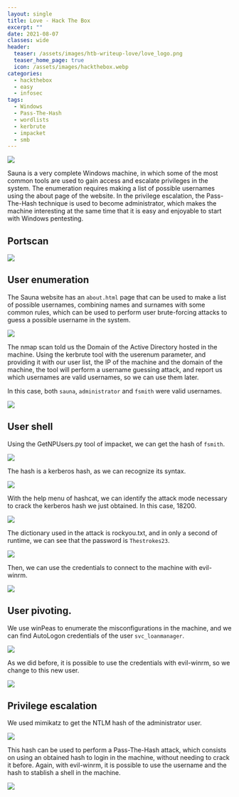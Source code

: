 ```yaml
---
layout: single
title: Love - Hack The Box
excerpt: ""
date: 2021-08-07
classes: wide
header:
  teaser: /assets/images/htb-writeup-love/love_logo.png
  teaser_home_page: true
  icon: /assets/images/hackthebox.webp
categories:
  - hackthebox
  - easy
  - infosec
tags:  
  - Windows
  - Pass-The-Hash
  - wordlists
  - kerbrute
  - impacket
  - smb
---
```


![](/assets/images/htb-writeup-love/love_logo.png)

Sauna is a very complete Windows machine, in which some of the most common tools are used to gain access and escalate privileges in the system. The enumeration requires making a list of possible usernames using the about page of the website. In the privilege escalation, the Pass-The-Hash technique is used to become administrator, which makes the machine interesting at the same time that it is easy and enjoyable to start with Windows pentesting.

## Portscan

![](/assets/images/htb-writeup-sauna/sauna1.png)

## User enumeration

The Sauna website has an `about.html` page that can be used to make a list of possible usernames, combining names and surnames with some common rules, which can be used to perform user brute-forcing attacks to guess a possible username in the system.

![](/assets/images/htb-writeup-sauna/sauna2.png)

The nmap scan told us the Domain of the Active Directory hosted in the machine. Using the kerbrute tool with the userenum parameter, and providing it with our user list, the IP of the machine and the domain of the machine, the tool will perform a username guessing attack, and report us which usernames are valid usernames, so we can use them later.

In this case, both `sauna`, `administrator` and `fsmith` were valid usernames.

![](/assets/images/htb-writeup-sauna/sauna3.png)


## User shell

Using the GetNPUsers.py tool of impacket, we can get the hash of `fsmith`.

![](/assets/images/htb-writeup-sauna/sauna4.png)

The hash is a kerberos hash, as we can recognize its syntax.

![](/assets/images/htb-writeup-sauna/sauna5.png)

With the help menu of hashcat, we can identify the attack mode necessary to crack the kerberos hash we just obtained. In this case, 18200.

![](/assets/images/htb-writeup-sauna/sauna6.png)

The dictionary used in the attack is rockyou.txt, and in only a second of runtime, we can see that the password is `Thestrokes23`.

![](/assets/images/htb-writeup-sauna/sauna7.png)

Then, we can use the credentials to connect to the machine with evil-winrm.

![](/assets/images/htb-writeup-sauna/sauna11.png)

## User pivoting.

We use winPeas to enumerate the misconfigurations in the machine, and we can find AutoLogon credentials of the user `svc_loanmanager`.

![](/assets/images/htb-writeup-sauna/sauna14.png)

As we did before, it is possible to use the credentials with evil-winrm, so we change to this new user.

![](/assets/images/htb-writeup-sauna/sauna16.png)

## Privilege escalation

We used mimikatz to get the NTLM hash of the administrator user.

![](/assets/images/htb-writeup-sauna/sauna17.png)

This hash can be used to perform a Pass-The-Hash attack, which consists on using an obtained hash to login in the machine, without needing to crack it before. Again, with evil-winrm, it is possible to use the username and the hash to stablish a shell in the machine.

![](/assets/images/htb-writeup-sauna/sauna18.png)